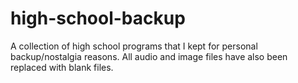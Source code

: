 # high-school-backup
A collection of high school programs that I kept for personal backup/nostalgia reasons. All audio and image files have also been replaced with blank files.
